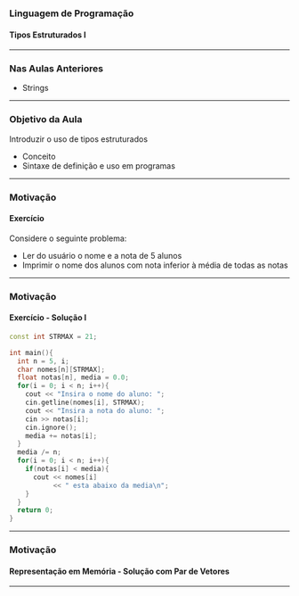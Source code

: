 ### Linguagem de Programação
#### Tipos Estruturados I
---

### Nas Aulas Anteriores

- Strings
---

### Objetivo da Aula
Introduzir o uso de tipos estruturados
- Conceito
- Sintaxe de definição e uso em programas
---

### Motivação
#### Exercício
Considere o seguinte problema:

- Ler do usuário o nome e a nota de 5 alunos
- Imprimir o nome dos alunos com nota inferior à média de todas as notas
---

### Motivação
#### Exercício - Solução I
```C++
const int STRMAX = 21;

int main(){
  int n = 5, i;
  char nomes[n][STRMAX];
  float notas[n], media = 0.0;
  for(i = 0; i < n; i++){
    cout << "Insira o nome do aluno: ";
    cin.getline(nomes[i], STRMAX);
    cout << "Insira a nota do aluno: ";
    cin >> notas[i];
    cin.ignore();
    media += notas[i];
  }
  media /= n;
  for(i = 0; i < n; i++){
    if(notas[i] < media){
      cout << nomes[i]
           << " esta abaixo da media\n";
    }
  }
  return 0;
}
```
---

### Motivação
#### Representação em Memória - Solução com Par de Vetores
<table>
<tr>
<td>
<img src="img/struct_array_pair.png" width=2000/>
<td>

Na solução utilizada:
- Dois vetores, um para os
  nomes e outro para as notas
- Nome/nota de um aluno em
  uma mesma posição
- Programas sujeitos a falhas
---

### Motivação
E se fossem solicitados dados adicionais para um aluno?
- Nome
- Nota
- Matrícula
- CPF

Existe alguma alternativa a utilizar vários vetores, sendo
um para cada dado?

---

### Tipos Estruturados
- Mecanismo disponibilizado pela linguagem C++
  - Também conhecido como registros ou estruturas
- Permite ao programador definir um novo tipo de variável
- Agrupa dados de **diferentes tipos**
- Dados possuem __campos__, também chamados de membros,
  atributos ou propriedades
---

### Definindo um Tipo Estruturado

> Tipos estruturados são usados para permitir
> que um programa possua variáveis que representam
> "coisas" do mundo real

---

### Definindo um Tipo Estruturado

Então, pense no que você quer representar
e que características dela devem estar
no programa:
- Aluno, com nome e nota
- Conta bancária, com número, saldo e nome do titular
- Cidade, com nome e população
- etc.

---

### Definindo um Tipo Estruturado
#### Sintaxe

A definição de tipos estruturados deve vir antes das funções
e possui a seguinte sintaxe:

```C++
struct nome_tipo{
  tipo_campo_1 nome_campo_1;
  ...
  tipo_campo_N nome_campo_N;  
};
```
Note o `;` (ponto e vírgula) após a última chave

---

### Definindo um Tipo Estruturado
#### Sintaxe

```C++
struct nome_tipo{
  tipo_campo_1 nome_campo_1;
  ...
  tipo_campo_N nome_campo_N;  
};
```
- `nome_tipo` é o nome do tipo estruturado. É uma boa prática definir um tipo
  com a primeira letra maiúscula
---

### Definindo um Tipo Estruturado
#### Sintaxe

```C++
struct nome_tipo{
  tipo_campo_1 nome_campo_1;
  ...
  tipo_campo_N nome_campo_N;  
};
```
- `tipo_campo` é o tipo (`char`, `int`, `float`...)
  do campo do tipo estruturado
---

### Definindo um Tipo Estruturado
#### Sintaxe

```C++
struct nome_tipo{
  tipo_campo_1 nome_campo_1;
  ...
  tipo_campo_N nome_campo_N;  
};
```
- `nome_campo` é o nome do campo do tipo estruturado e
  obedece às mesmas regras de nomear variáveis
---

### Exercícios
Definir cada um dos tipos estruturados a seguir:

1. Tipo estruturado para um ponto no plano 2D
2. Tipo estruturado para conta bancária, com número da agência, número da conta e
   nome do titular
3. Tipo estruturado para data, com dia, mês e ano
4. Tipo estruturado para funcionário, com nome, matrícula,
   salário, data de nascimento e data de admissão
---

### Solução
#### 1 - Ponto no Plano 2D
```C++
struct Ponto2D{
  float x;
  float y;
};
```
---

### Solução
#### 2 - Conta Bancária
```C++
struct Conta{
  int agencia;
  int numero;
  char titular[STRMAX];
};
```
---

### Solução
#### 3 - Data
```C++
struct Data{
  int dia;
  int mes;
  int ano;
};
```
---

### Solução
#### 4 - Funcionário
Assumindo que o tipo `Data` também tenha sido definido:
```C++
struct Funcionario{
  char nome[STRMAX];
  int matricula;
  float salario;
  Data data_nascimento;
  Data data_admissao;
};
```
Ou seja, é possível utilizar tipos estruturados como campos
de outro tipo estruturado
---

### Definindo um Tipo Estruturado
#### Exemplo - Aluno

Para o exemplo que motivou a aula, um tipo estruturado
chamado `Aluno` deve ser definido, contendo os campos `nome` e `nota`:
```C++
struct Aluno{
  char nome[STRMAX];
  float nota;
};
```
---

### Lista de Presença

<img src="https://chart.apis.google.com/chart?cht=qr&chs=300x300&chld=L%7C1&chl=https%3A%2F%2Fbit.ly%2F3OrFftZ" alt="QR Code" border="0" />

<a href="https://bit.ly/3OrFftZ"><p style="text-align:center;">https://bit.ly/3OrFftZ</p></a>

---

### Utilizando Variáveis do Tipo Estruturado

Atenção: **um tipo estruturado não é uma função**

---

### Utilizando Variáveis do Tipo Estruturado
#### Declaração de Variáveis

Após um tipo estruturado ter sido definido, é possível
declarar variáveis do tipo estruturado:

```C++
Aluno a1, a2; //declara duas variáveis do tipo Aluno
```

Toda variável do tipo `Aluno` possui campos `nome` e `nota`
que devem ser acessados nos programas

---

### Utilizando Variáveis do Tipo Estruturado
#### Acesso aos Campos de Variáveis

Após serem declaradas, variáveis de um tipo
estruturado podem ter seus campos acessados
por meio do operador `.` (ponto):

```C++
Aluno a;
...

cin.getline(a.nome,SMAX); //acessa o nome de um aluno para leitura
cin >> a.nota; //acessa a nota de um aluno para leitura
```

---

### Utilizando Variáveis do Tipo Estruturado
#### Declaração de Variáveis

Os campos do tipo `Aluno` funcionam como variáveis
do tipo declarado no campo:

- `nome` funciona como string
- `nota` funciona como `float`

---

### Utilizando Variáveis do Tipo Estruturado
#### Acesso aos Campos de Variáveis

No exemplo abaixo, os campos são acessados
para serem impressos na tela:

```C++
Aluno a;
...

cout << "Nome: " << a.nome << endl; //imprime nome de um aluno
cout << "Nota: " << a.nota << endl; //imprime nota de um aluno
```
---

### Utilizando Variáveis do Tipo Estruturado
#### Declaração de Variáveis

As variáveis do tipo estruturado
possuem seus campos inicializados com lixo.
Para evitar isto:

```C++
Aluno a; //declara variável do tipo Aluno
strcpy(a.nome, ""); //atribui string vazia ao nome
a.nota = 0.0; //atribui zero à nota
```
---

### Utilizando Variáveis do Tipo Estruturado
#### Atribuição de Variáveis do Tipo Estruturado

É possível fazer uma variável de um tipo estruturado
receber uma outra do mesmo tipo:

```C++
Aluno a1, a2;
a1 = a2; //atribuição funciona como esperado (atribui o valor de cada campo)

//Equivalente a :
a1.nota = a2.nota;
strcpy(a1.nome, a2.nome);
```

Observe como seria trabalhoso copiar uma variável
para outra desta última forma se ela contivesse
muitos campos

---

### Utilizando Variáveis do Tipo Estruturado
#### Vetores de Tipo Estruturado
Também é possível declarar vetores do
tipo estruturado definido:

```C++
Aluno vet_alunos[10]; //vetor com capacidade
                      //para armazenar 10 variáveis do tipo Aluno
```
---

### Utilizando Variáveis do Tipo Estruturado
#### Matrizes de Tipo Estruturado
Assim como também é possível declarar matrizes do
tipo estruturado definido:

```C++
Aluno mat_alunos[10][10]; //matriz com capacidade
                          //para armazenar 10x10 variáveis do tipo Aluno
```
---

### Utilizando Variáveis do Tipo Estruturado
#### Acesso aos Campos de Vetores de Tipo Estruturado
Para acessar um campo de uma variável presente em um
vetor de um tipo estruturado:

1. Utilize um __número inteiro__ para acessar uma __posição__
   do vetor
2. Utilize o operador __`.`__ para acessar o __campo__ da variável
   que está nesta posição

```C++
Aluno vet_alunos[10];
...
cout << "Nome: " <<  vet_alunos[i].nome << endl; //imprime nome do Aluno na posição i
cout << "Nota: " <<  vet_alunos[i].nota << endl; //imprime nota do Aluno na posição i

```
---

### Exercício
Considerando o problema apresentado no início da aula:

- Ler do usuário o nome e a nota de 5 alunos
- Imprimir o nome dos alunos com nota inferior à média de todas as notas

Como ficaria o mesmo com o uso de tipos estruturados?
---

### Solução
#### Uso de Tipos Estruturados
```C++
const int STRMAX = 21;

struct Aluno{
  char nome[STRMAX];
  float nota;
};

int main(){
  int n = 5, i;
  Aluno alunos[n];
  float media = 0.0;

  for(i = 0; i < n; i++){
    cout << "Insira o nome do aluno: ";
    cin.getline(alunos[i].nome, STRMAX);
    cout << "Insira a nota do aluno: ";
    cin >> alunos[i].nota;
    cin.ignore();
    media += alunos[i].nota;
  }
  media /= n;

  for(i = 0; i < n; i++){
    if(alunos[i].nota < media){
      cout << alunos[i].nome
           << " esta abaixo da media\n";
    }
  }
  return 0;
}
```
---

### Solução
#### Representação em Memória - Solução com Uso de Tipos Estruturados

<table>
<tr>
<td>
<img src="img/struct_example.png" width=2000/>
<td>

Com tipos estruturados:
- Único índice utilizado para todos os dados
  de um aluno
- Todos os campos de um aluno em uma mesma variável
- Programas menos sujeitos a falhas

---

### Exercício 1

Defina um tipo estruturado `Data`, com os campos `dia`,
`mes` e `ano`.
Em seguida, implemente um programa que leia do usuário
o dia, mês e ano de duas datas e armazene estes valores
em variáveis do tipo `Data`.

O programa deve imprimir qual das duas datas é cronologicamente
maior. Por exemplo 12/12/2007 é maior do que 09/03/2000.

---

### Exercício 1
#### Solução
```C++
struct Data{
  int dia;
  int mes;
  int ano;
};

int main(){
  Data d1, d2, maior;

  cout << "Insira a 1a. data:\n";
  cin >> d1.dia >> d1.mes >> d1.ano;
  cout << "Insira a 2a. data:\n";
  cin >> d2.dia >> d2.mes >> d2.ano;

  if(d1.ano > d2.ano){
    maior = d1;
  }
  else if(d2.ano > d1.ano){
    maior = d2;
  }
  else{
    if(d1.mes > d2.mes){
      maior = d1;
    }
    else if(d2.mes > d1.mes){
      maior = d2;
    }
    else{
      if(d1.dia > d2.dia){
        maior = d1;
      }
      else{
        maior = d2;
      }
    }
  }
  cout << "Maior data: " << maior.dia << "/"
                         << maior.mes << "/"
                         << maior.ano << endl;

  return 0;
}
```
---

### Exercício 2

Defina um tipo estruturado para representar um `Ponto2D`,
isto é, um ponto com coordenadas `x` e `y`.
Em seguida, implemente um programa que leia do usuário
uma quantidade `n` e as coordenadas `(x,y)` de `n` `Pontos2D`.

O programa deve imprimir o `Ponto2D` mais próximo da origem,
sabendo-se que a distância de um ponto para a origem
é calculada por `$d(p) = \sqrt{p.x^2 + p.y^2}$`.

---

### Exercício 2
#### Solução
```C++
#include &lt;cmath&gt; //para sqrt e pow

using namespace std;

struct Ponto2D{
  float x;
  float y;
};

int main(){
  int n, i;
  float dist, menor_dist;

  cout << "Insira a quantidade de pontos:\n";
  cin >> n;
  Ponto2D pts[n], mais_prox;

  cout << "Insira as coordenadas dos pontos:\n";
  for(i = 0; i < n; i++){
    cin >> pts[i].x >> pts[i].y;
  }

  mais_prox = pts[0];
  float dist;
  float menor_dist = sqrt(pow(pts[0].x,2) +
                          pow(pts[0].y,2));
  for(i = 1; i < n; i++){
    dist = sqrt(pow(pts[i].x,2) + pow(pts[i].y,2));
    if(dist < menor_dist){
      dist = menor_dist;
      mais_prox = pts[i];
    }
  }
  
  cout << "Ponto mais proximo: "
       << mais_prox.x << ", "
       << mais_prox.y << endl;

  return 0;
}
```
---

### Sumário
Na aula de hoje:
- Definição de tipos estruturados
- Operações com variáveis de tipos estruturados
- Vetores de variáveis de tipos estruturados
- Exercícios
---
